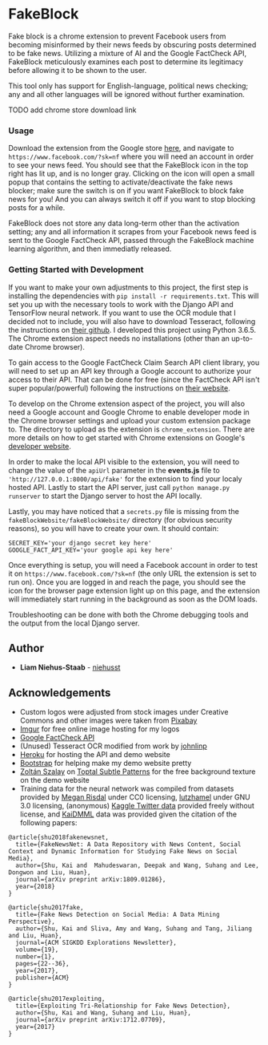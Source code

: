 # FakeBlock
Fake block is a chrome extension to prevent Facebook users from becoming 
misinformed by their news feeds by obscuring posts determined to be fake news.
Utilizing a mixture of AI and the Google FactCheck API, FakeBlock
meticulously examines each post to determine its legitimacy before
allowing it to be shown to the user.

This tool only has support for English-language, political news checking;
any and all other languages will be ignored without further examination.


TODO add chrome store download link

### Usage
Download the extension from the Google store [here](), and navigate to
`https://www.facebook.com/?sk=nf` where you will need an account in order
to see your news feed. You should see that the FakeBlock icon in the top
right has lit up, and is no longer gray. Clicking on the icon will open a 
small popup that contains the setting to activate/deactivate the fake news
blocker; make sure the switch is on if you want FakeBlock to block fake news
for you! And you can always switch it off if you want to stop blocking 
posts for a while.

FakeBlock does not store any data long-term other than the activation setting; 
any and all information it scrapes from your Facebook news feed is sent to the 
Google FactCheck API, passed through the FakeBlock machine learning algorithm,
and then immediatly released. 

### Getting Started with Development
If you want to make your own adjustments to this project, the first step is 
installing the dependencies with `pip install -r requirements.txt`. This will set you up with 
the necessary tools to work with the Django API and TensorFlow neural network. If 
you want to use the OCR module that I decided not to include, you will also have 
to download Tesseract, following the instructions on [their github](https://github.com/tesseract-ocr/tesseract/wiki). 
I developed this project using Python 3.6.5. The Chrome extension aspect needs
no installations (other than an up-to-date Chrome browser).

To gain access to the Google FactCheck Claim Search API client library, you will need to set up an API
key through a Google account to authorize your access to their API. That can be done for free
(since the FactCheck API isn't super popular/powerful) following the instructions on [their 
website](https://developers.google.com/fact-check/tools/api/).

To develop on the Chrome extension aspect of the project, you will also need a Google account 
and Google Chrome to enable developer mode in the Chrome browser settings and upload your custom extension
package to. The directory to upload as the extension is `chrome_extension`. There are more
details on how to get started with Chrome extensions on Google's [developer website](https://developer.chrome.com/extensions/getstarted).

In order to make the local API visible to the extension, you will need to change the 
value of the `apiUrl` parameter in the **events.js** file to `'http://127.0.0.1:8000/api/fake'`
for the extension to find your localy hosted API. Lastly to start the API server,
just call `python manage.py runserver` to start the Django server to host the API locally.

Lastly, you may have noticed that a `secrets.py` file is missing from the `fakeBlockWebsite/fakeBlockWebsite/`
directory (for obvious security reasons), so you will have to create your own. It should contain:
```
SECRET_KEY='your django secret key here'
GOOGLE_FACT_API_KEY='your google api key here'
```

Once everything is setup, you will need a Facebook account in order to test
it on `https://www.facebook.com/?sk=nf` (the only URL the extension is set to run on).
Once you are logged in and reach the page, you should see the icon for the browser page 
extension light up on this page, and the extension will immediately start running in the 
background as soon as the DOM loads.

Troubleshooting can be done with both the Chrome debugging tools and the output from the
local Django server.

## Author
* **Liam Niehus-Staab** - [niehusst](https://github.com/niehusst)

## Acknowledgements
* Custom logos were adjusted from stock images under Creative Commons and other images were taken from [Pixabay](https://pixabay.com/users/clker-free-vector-images-3736/)
* [Imgur](https://imgur.com/) for free online image hosting for my logos
* [Google FactCheck API](https://developers.google.com/fact-check/tools/api/)
* (Unused) Tesseract OCR modified from work by [johnlinp](https://github.com/johnlinp/meme-ocr)
* [Heroku](https://www.heroku.com/) for hosting the API and demo website
* [Bootstrap](https://getbootstrap.com/) for helping make my demo website pretty
* [Zoltán Szalay](https://www.flickr.com/photos/ins) on [Toptal Subtle Patterns](https://www.toptal.com/designers/subtlepatterns/diagmonds/) for the free background texture on the demo website
* Training data for the neural network was compiled from datasets provided by 
[Megan Risdal](https://www.kaggle.com/mrisdal/fake-news) under CC0 licensing, 
[lutzhamel](https://github.com/lutzhamel/fake-news) under GNU 3.0 licensing, 
(anonymous) [Kaggle Twitter data](https://www.kaggle.com/c/twitter-sentiment-analysis2/data) provided freely without license,
and [KaiDMML](https://github.com/KaiDMML/FakeNewsNet) data was provided given the citation of the following papers: 

```
@article{shu2018fakenewsnet,
  title={FakeNewsNet: A Data Repository with News Content, Social Context and Dynamic Information for Studying Fake News on Social Media},
  author={Shu, Kai and  Mahudeswaran, Deepak and Wang, Suhang and Lee, Dongwon and Liu, Huan},
  journal={arXiv preprint arXiv:1809.01286},
  year={2018}
}

@article{shu2017fake,
  title={Fake News Detection on Social Media: A Data Mining Perspective},
  author={Shu, Kai and Sliva, Amy and Wang, Suhang and Tang, Jiliang and Liu, Huan},
  journal={ACM SIGKDD Explorations Newsletter},
  volume={19},
  number={1},
  pages={22--36},
  year={2017},
  publisher={ACM}
}

@article{shu2017exploiting,
  title={Exploiting Tri-Relationship for Fake News Detection},
  author={Shu, Kai and Wang, Suhang and Liu, Huan},
  journal={arXiv preprint arXiv:1712.07709},
  year={2017}
}
```
